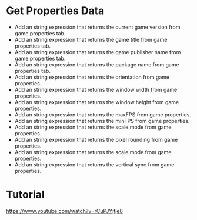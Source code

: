 # Get Properties Data

* Add an string expression that returns the current game version from game properties tab.
* Add an string expression that returns the game title from game properties tab.
* Add an string expression that returns the game publisher name from game properties tab.
* Add an string expression that returns the package name from game properties tab.
* Add an string expression that returns the orientation from game properties.
* Add an string expression that returns the window width from game properties.
* Add an string expression that returns the window height from game properties.
* Add an string expression that returns the maxFPS from game properties.
* Add an string expression that returns the minFPS from game properties.
* Add an string expression that returns the scale mode from game properties.
* Add an string expression that returns the pixel rounding from game properties.
* Add an string expression that returns the scale mode from game properties.
* Add an string expression that returns the vertical sync from game properties.


# Tutorial
https://www.youtube.com/watch?v=rCuPJYjtje8
